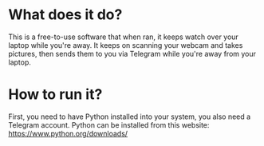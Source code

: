 # What does it do?
This is a free-to-use software that when ran, it keeps watch over your laptop while you're away. It keeps on scanning your webcam and takes pictures, then sends them to you via Telegram while you're away from your laptop.
# How to run it?
First, you need to have Python installed into your system, you also need a Telegram account.
Python can be installed from this website: https://www.python.org/downloads/